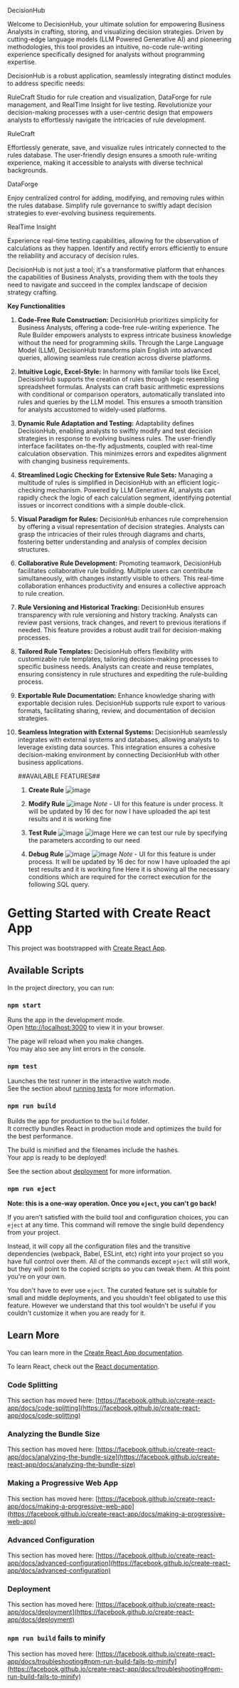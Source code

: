 DecisionHub

Welcome to DecisionHub, your ultimate solution for empowering Business Analysts in crafting, storing, and visualizing decision strategies. Driven by cutting-edge language models (LLM Powered Generative AI) and pioneering methodologies, this tool provides an intuitive, no-code rule-writing experience specifically designed for analysts without programming expertise.

DecisionHub is a robust application, seamlessly integrating distinct modules to address specific needs:

RuleCraft Studio for rule creation and visualization, DataForge for rule management, and RealTime Insight for live testing. Revolutionize your decision-making processes with a user-centric design that empowers analysts to effortlessly navigate the intricacies of rule development.

RuleCraft

Effortlessly generate, save, and visualize rules intricately connected to the rules database. The user-friendly design ensures a smooth rule-writing experience, making it accessible to analysts with diverse technical backgrounds.

DataForge

Enjoy centralized control for adding, modifying, and removing rules within the rules database. Simplify rule governance to swiftly adapt decision strategies to ever-evolving business requirements.

RealTime Insight

Experience real-time testing capabilities, allowing for the observation of calculations as they happen. Identify and rectify errors efficiently to ensure the reliability and accuracy of decision rules.

DecisionHub is not just a tool; it's a transformative platform that enhances the capabilities of Business Analysts, providing them with the tools they need to navigate and succeed in the complex landscape of decision strategy crafting.

**Key Functionalities**

1. **Code-Free Rule Construction:**
   DecisionHub prioritizes simplicity for Business Analysts, offering a code-free rule-writing experience. The Rule Builder empowers analysts to express intricate business knowledge without the need for programming skills. Through the Large Language Model (LLM), DecisionHub transforms plain English into advanced queries, allowing seamless rule creation across diverse platforms.

2. **Intuitive Logic, Excel-Style:**
   In harmony with familiar tools like Excel, DecisionHub supports the creation of rules through logic resembling spreadsheet formulas. Analysts can craft basic arithmetic expressions with conditional or comparison operators, automatically translated into rules and queries by the LLM model. This ensures a smooth transition for analysts accustomed to widely-used platforms.

3. **Dynamic Rule Adaptation and Testing:**
   Adaptability defines DecisionHub, enabling analysts to swiftly modify and test decision strategies in response to evolving business rules. The user-friendly interface facilitates on-the-fly adjustments, coupled with real-time calculation observation. This minimizes errors and expedites alignment with changing business requirements.

4. **Streamlined Logic Checking for Extensive Rule Sets:**
   Managing a multitude of rules is simplified in DecisionHub with an efficient logic-checking mechanism. Powered by LLM Generative AI, analysts can rapidly check the logic of each calculation segment, identifying potential issues or incorrect conditions with a simple double-click.

5. **Visual Paradigm for Rules:**
   DecisionHub enhances rule comprehension by offering a visual representation of decision strategies. Analysts can grasp the intricacies of their rules through diagrams and charts, fostering better understanding and analysis of complex decision structures.

6. **Collaborative Rule Development:**
   Promoting teamwork, DecisionHub facilitates collaborative rule building. Multiple users can contribute simultaneously, with changes instantly visible to others. This real-time collaboration enhances productivity and ensures a collective approach to rule creation.

7. **Rule Versioning and Historical Tracking:**
   DecisionHub ensures transparency with rule versioning and history tracking. Analysts can review past versions, track changes, and revert to previous iterations if needed. This feature provides a robust audit trail for decision-making processes.

8. **Tailored Rule Templates:**
   DecisionHub offers flexibility with customizable rule templates, tailoring decision-making processes to specific business needs. Analysts can create and reuse templates, ensuring consistency in rule structures and expediting the rule-building process.

9. **Exportable Rule Documentation:**
   Enhance knowledge sharing with exportable decision rules. DecisionHub supports rule export to various formats, facilitating sharing, review, and documentation of decision strategies.

10. **Seamless Integration with External Systems:**
    DecisionHub seamlessly integrates with external systems and databases, allowing analysts to leverage existing data sources. This integration ensures a cohesive decision-making environment by connecting DecisionHub with other business applications.


    ##AVAILABLE FEATURES##
      1. **Create Rule**
         ![image](https://github.com/AdarshKumar5597/decision-hub-hackathon/assets/113282271/da6b2435-4dad-4656-b862-070e426a3417)

      2. **Modify Rule**
         ![image](https://github.com/AdarshKumar5597/decision-hub-hackathon/assets/113282271/8f251642-fc4f-464e-bb21-741cc0c72467)
         *Note* - UI for this feature is under process. It will be updated by 16 dec
         for now I have uploaded the api test results and it is working fine

      4. **Test Rule**
         ![image](https://github.com/AdarshKumar5597/decision-hub-hackathon/assets/113282271/bbdab0bc-2fd0-471d-b459-111139ce99dc)
         ![image](https://github.com/AdarshKumar5597/decision-hub-hackathon/assets/113282271/8767d1a3-875a-4b9c-bef1-12616a369d39)
         Here we can test our rule by specifying the parameters according to our need

      6. **Debug Rule**
         ![image](https://github.com/AdarshKumar5597/decision-hub-hackathon/assets/113282271/e5cc5137-a214-46b3-805c-70c7f33ce18c)
         ![image](https://github.com/AdarshKumar5597/decision-hub-hackathon/assets/113282271/7638fbe7-bb2a-43d6-a223-fed3e220edb9)
         *Note* - UI for this feature is under process. It will be updated by 16 dec
         for now I have uploaded the api test results and it is working fine
         Here it is showing all the necessary conditions which are required for the correct execution for the following SQL query.



# Getting Started with Create React App

This project was bootstrapped with [Create React App](https://github.com/facebook/create-react-app).

## Available Scripts

In the project directory, you can run:

### `npm start`

Runs the app in the development mode.\
Open [http://localhost:3000](http://localhost:3000) to view it in your browser.

The page will reload when you make changes.\
You may also see any lint errors in the console.

### `npm test`

Launches the test runner in the interactive watch mode.\
See the section about [running tests](https://facebook.github.io/create-react-app/docs/running-tests) for more information.

### `npm run build`

Builds the app for production to the `build` folder.\
It correctly bundles React in production mode and optimizes the build for the best performance.

The build is minified and the filenames include the hashes.\
Your app is ready to be deployed!

See the section about [deployment](https://facebook.github.io/create-react-app/docs/deployment) for more information.

### `npm run eject`

**Note: this is a one-way operation. Once you `eject`, you can't go back!**

If you aren't satisfied with the build tool and configuration choices, you can `eject` at any time. This command will remove the single build dependency from your project.

Instead, it will copy all the configuration files and the transitive dependencies (webpack, Babel, ESLint, etc) right into your project so you have full control over them. All of the commands except `eject` will still work, but they will point to the copied scripts so you can tweak them. At this point you're on your own.

You don't have to ever use `eject`. The curated feature set is suitable for small and middle deployments, and you shouldn't feel obligated to use this feature. However we understand that this tool wouldn't be useful if you couldn't customize it when you are ready for it.

## Learn More

You can learn more in the [Create React App documentation](https://facebook.github.io/create-react-app/docs/getting-started).

To learn React, check out the [React documentation](https://reactjs.org/).

### Code Splitting

This section has moved here: [https://facebook.github.io/create-react-app/docs/code-splitting](https://facebook.github.io/create-react-app/docs/code-splitting)

### Analyzing the Bundle Size

This section has moved here: [https://facebook.github.io/create-react-app/docs/analyzing-the-bundle-size](https://facebook.github.io/create-react-app/docs/analyzing-the-bundle-size)

### Making a Progressive Web App

This section has moved here: [https://facebook.github.io/create-react-app/docs/making-a-progressive-web-app](https://facebook.github.io/create-react-app/docs/making-a-progressive-web-app)

### Advanced Configuration

This section has moved here: [https://facebook.github.io/create-react-app/docs/advanced-configuration](https://facebook.github.io/create-react-app/docs/advanced-configuration)

### Deployment

This section has moved here: [https://facebook.github.io/create-react-app/docs/deployment](https://facebook.github.io/create-react-app/docs/deployment)

### `npm run build` fails to minify

This section has moved here: [https://facebook.github.io/create-react-app/docs/troubleshooting#npm-run-build-fails-to-minify](https://facebook.github.io/create-react-app/docs/troubleshooting#npm-run-build-fails-to-minify)
